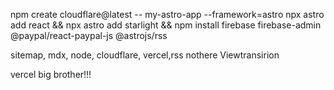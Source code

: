 
npm create cloudflare@latest -- my-astro-app --framework=astro
npx astro add react &&
npx astro add starlight &&
npm install firebase firebase-admin @paypal/react-paypal-js @astrojs/rss

sitemap, mdx, node, cloudflare, vercel,rss nothere Viewtransirion

vercel big brother!!!

